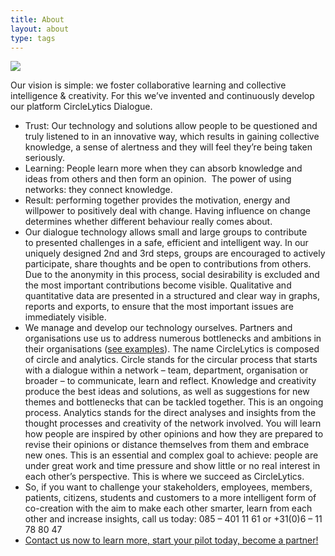 ```yaml
---
title: About
layout: about
type: tags
---
```



![](/img/circleytics-numbers.png)

Our vision is simple: we foster collaborative learning and collective intelligence & creativity. For this we’ve invented and continuously develop our platform CircleLytics Dialogue.

* Trust: Our technology and solutions allow people to be questioned and truly listened to in an innovative way, which results in gaining collective knowledge, a sense of alertness and they will feel they’re being taken seriously.
* Learning: People learn more when they can absorb knowledge and ideas from others and then form an opinion.  The power of using networks: they connect knowledge.
* Result: performing together provides the motivation, energy and willpower to positively deal with change. Having influence on change determines whether different behaviour really comes about.
* Our dialogue technology allows small and large groups to contribute to presented challenges in a safe, efficient and intelligent way. In our uniquely designed 2nd and 3rd steps, groups are encouraged to actively participate, share thoughts and be open to contributions from others. Due to the anonymity in this process, social desirability is excluded and the most important contributions become visible. Qualitative and quantitative data are presented in a structured and clear way in graphs, reports and exports, to ensure that the most important issues are immediately visible.
* We manage and develop our technology ourselves. Partners and organisations use us to address numerous bottlenecks and ambitions in their organisations ([see examples](https://www.circlelytics.com/en/blog-overview/)). The name CircleLytics is composed of circle and analytics. Circle stands for the circular process that starts with a dialogue within a network – team, department, organisation or broader – to communicate, learn and reflect. Knowledge and creativity produce the best ideas and solutions, as well as suggestions for new themes and bottlenecks that can be tackled together. This is an ongoing process. Analytics stands for the direct analyses and insights from the thought processes and creativity of the network involved. You will learn how people are inspired by other opinions and how they are prepared to revise their opinions or distance themselves from them and embrace new ones. This is an essential and complex goal to achieve: people are under great work and time pressure and show little or no real interest in each other’s perspective. This is where we succeed as CircleLytics.
* So, if you want to challenge your stakeholders, employees, members, patients, citizens, students and customers to a more intelligent form of co-creation with the aim to make each other smarter, learn from each other and increase insights, call us today: 085 – 401 11 61 or +31(0)6 – 11 78 80 47
* [Contact us now to learn more, start your pilot today, become a partner!](https://calendly.com/circlelytics)
